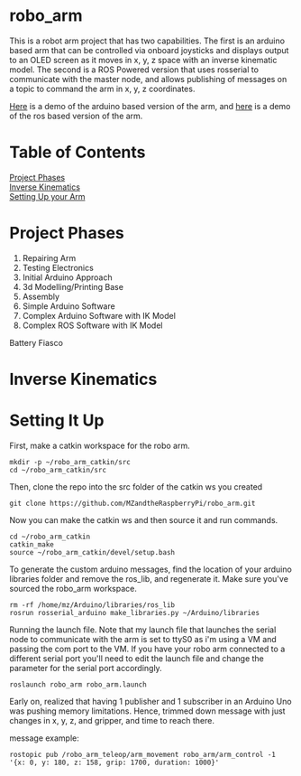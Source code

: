 # robo_arm
This is a robot arm project that has two capabilities. The first is an arduino based arm that can be controlled via onboard joysticks and displays output to an OLED screen as it moves in x, y, z space with an inverse kinematic model. The second is a ROS Powered version that uses rosserial to communicate with the master node, and allows publishing of messages on a topic to command the arm in x, y, z coordinates.

[Here](https://www.youtube.com/watch?v=9vvvBXWQKJA) is a demo of the arduino based version of the arm, and [here](https://www.youtube.com/watch?v=Fptv3H4Jj54) is a demo of the ros based version of the arm.  

# Table of Contents
[Project Phases](#Project-Phases)  
[Inverse Kinematics](#Inverse-Kinematics)  
[Setting Up your Arm](#Setting-It-Up)   

# Project Phases
1. Repairing Arm
2. Testing Electronics
3. Initial Arduino Approach
4. 3d Modelling/Printing Base
5. Assembly
6. Simple Arduino Software
7. Complex Arduino Software with IK Model
8. Complex ROS Software with IK Model

Battery Fiasco

# Inverse Kinematics

# Setting It Up

First, make a catkin workspace for the robo arm.
```
mkdir -p ~/robo_arm_catkin/src
cd ~/robo_arm_catkin/src
```

Then, clone the repo into the src folder of the catkin ws you created
```
git clone https://github.com/MZandtheRaspberryPi/robo_arm.git
```

Now you can make the catkin ws and then source it and run commands.
```
cd ~/robo_arm_catkin
catkin_make
source ~/robo_arm_catkin/devel/setup.bash
```

To generate the custom arduino messages, find the location of your arduino libraries folder and remove the ros_lib, and regenerate it. Make sure you've sourced the robo_arm workspace.
```
rm -rf /home/mz/Arduino/libraries/ros_lib
rosrun rosserial_arduino make_libraries.py ~/Arduino/libraries
```

Running the launch file. Note that my launch file that launches the serial node to communicate with the arm is set to ttyS0 as i'm using a VM and passing the com port to the VM. If you have your robo arm connected to a different serial port you'll need to edit the launch file and change the parameter for the serial port accordingly.
```
roslaunch robo_arm robo_arm.launch 
```

Early on, realized that having 1 publisher and 1 subscriber in an Arduino Uno was pushing memory limitations. Hence, trimmed down message with just changes in x, y, z, and gripper, and time to reach there.

message example:
```
rostopic pub /robo_arm_teleop/arm_movement robo_arm/arm_control -1 '{x: 0, y: 180, z: 158, grip: 1700, duration: 1000}'
```

